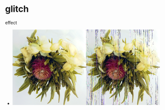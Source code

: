 glitch
======

effect

* ![画像1](https://github.com/nowri/glitch/raw/master/introduction.png "画像のタイトル")